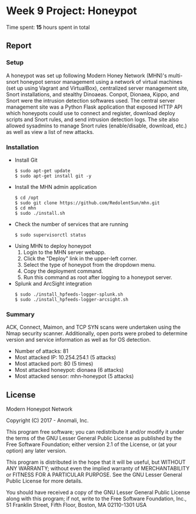 # Week 9 Project: Honeypot

Time spent: **15** hours spent in total

## Report
### Setup
A honeypot was set up following Modern Honey Network (MHN)'s multi-snort honeypot sensor management using a network of virtual machines (set up using Vagrant and VirtualBox), centralized server management site, Snort installations, and stealthy Dinoaeas. Conpot, Dionaea, Kippo, and Snort were the intrusion detection softwares used. The central server management site was a Python Flask application that exposed HTTP API which honeypots could use to connect and register, download deploy scripts and Snort rules, and send intrusion detection logs. The site also allowed sysadmins to manage Snort rules (enable/disable, download, etc.) as well as view a list of new attacks.

### Installation
* Install Git
   ```
   $ sudo apt-get update
   $ sudo apt-get install git -y
   ```
* Install the MHN admin application
   ```
   $ cd /opt
   $ sudo git clone https://github.com/RedolentSun/mhn.git
   $ cd mhn
   $ sudo ./install.sh
   ```
* Check the number of services that are running
  ```
  $ sudo supervisorctl status 
  ```
* Using MHN to deploy honeypot
  1. Login to the MHN server webapp.
  2. Click the "Deploy" link in the upper-left corner. 
  3. Select the type of honeypot from the dropdown menu.
  4. Copy the deployment command.
  5. Run this command as root after logging to a honeypot server.
* Splunk and ArcSight integration
  ```
  $ sudo ./install_hpfeeds-logger-splunk.sh
  $ sudo ./install_hpfeeds-logger-arcsight.sh
  ```

### Summary
ACK, Connect, Maimon, and TCP SYN scans were undertaken using the Nmap security scanner. Additionally, open ports were probed to determine version and service information as well as for OS detection.

* Number of attacks: 81
* Most attacked IP: 10.254.254.1 (5 attacks)
* Most attacked port: 80 (5 times)
* Most attacked honeypot: dionaea (6 attacks)
* Most attacked sensor: mhn-honeypot (5 attacks)

## License
Modern Honeypot Network

Copyright (C) 2017 - Anomali, Inc.

This program free software; you can redistribute it and/or
modify it under the terms of the GNU Lesser General Public
License as published by the Free Software Foundation; either
version 2.1 of the License, or (at your option) any later version.

This program is distributed in the hope that it will be useful,
but WITHOUT ANY WARRANTY; without even the implied warranty of
MERCHANTABILITY or FITNESS FOR A PARTICULAR PURPOSE.  See the GNU
Lesser General Public License for more details.

You should have received a copy of the GNU Lesser General Public
License along with this program; if not, write to the Free Software
Foundation, Inc., 51 Franklin Street, Fifth Floor, Boston, MA  02110-1301  USA
